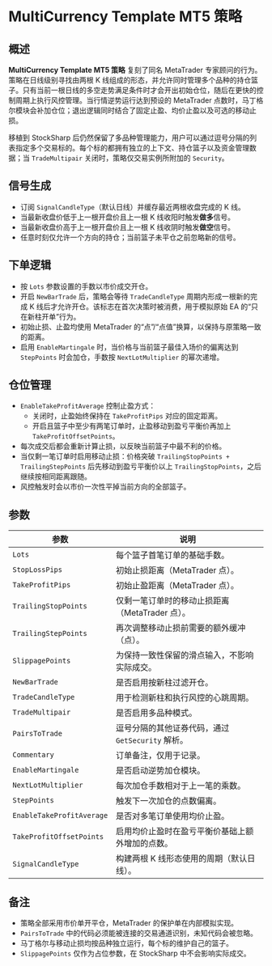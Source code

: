 # MultiCurrency Template MT5 策略

## 概述

**MultiCurrency Template MT5 策略** 复刻了同名 MetaTrader 专家顾问的行为。策略在日线级别寻找由两根 K 线组成的形态，并允许同时管理多个品种的持仓篮子。只有当前一根日线的多空走势满足条件时才会开出初始仓位，随后在更快的控制周期上执行风控管理。当行情逆势运行达到预设的 MetaTrader 点数时，马丁格尔模块会补加仓位；退出逻辑同时结合了固定止盈、均价止盈以及可选的移动止损。

移植到 StockSharp 后仍然保留了多品种管理能力，用户可以通过逗号分隔的列表指定多个交易标的。每个标的都拥有独立的上下文、持仓篮子以及资金管理数据；当 `TradeMultipair` 关闭时，策略仅交易实例所附加的 `Security`。

## 信号生成

* 订阅 `SignalCandleType`（默认日线）并缓存最近两根收盘完成的 K 线。
* 当最新收盘价低于上一根开盘价且上一根 K 线收阳时触发**做多**信号。
* 当最新收盘价高于上一根开盘价且上一根 K 线收阴时触发**做空**信号。
* 任意时刻仅允许一个方向的持仓；当前篮子未平仓之前忽略新的信号。

## 下单逻辑

* 按 `Lots` 参数设置的手数以市价成交开仓。
* 开启 `NewBarTrade` 后，策略会等待 `TradeCandleType` 周期内形成一根新的完成 K 线后才允许开仓。该标志在首次决策时被消费，用于模拟原始 EA 的“只在新柱开单”行为。
* 初始止损、止盈均使用 MetaTrader 的“点”/“点值”换算，以保持与原策略一致的距离。
* 启用 `EnableMartingale` 时，当价格与当前篮子最佳入场价的偏离达到 `StepPoints` 时会加仓，手数按 `NextLotMultiplier` 的幂次递增。

## 仓位管理

* `EnableTakeProfitAverage` 控制止盈方式：
  * 关闭时，止盈始终保持在 `TakeProfitPips` 对应的固定距离。
  * 开启且篮子中至少有两笔订单时，止盈移动到盈亏平衡价再加上 `TakeProfitOffsetPoints`。
* 每次成交后都会重新计算止损，以反映当前篮子中最不利的价格。
* 当仅剩一笔订单时启用移动止损：价格突破 `TrailingStopPoints + TrailingStepPoints` 后先移动到盈亏平衡价以上 `TrailingStopPoints`，之后继续按相同距离跟随。
* 风控触发时会以市价一次性平掉当前方向的全部篮子。

## 参数

| 参数 | 说明 |
| --- | --- |
| `Lots` | 每个篮子首笔订单的基础手数。 |
| `StopLossPips` | 初始止损距离（MetaTrader 点）。 |
| `TakeProfitPips` | 初始止盈距离（MetaTrader 点）。 |
| `TrailingStopPoints` | 仅剩一笔订单时的移动止损距离（MetaTrader 点）。 |
| `TrailingStepPoints` | 再次调整移动止损前需要的额外缓冲（点）。 |
| `SlippagePoints` | 为保持一致性保留的滑点输入，不影响实际成交。 |
| `NewBarTrade` | 是否启用按新柱过滤开仓。 |
| `TradeCandleType` | 用于检测新柱和执行风控的心跳周期。 |
| `TradeMultipair` | 是否启用多品种模式。 |
| `PairsToTrade` | 逗号分隔的其他证券代码，通过 `GetSecurity` 解析。 |
| `Commentary` | 订单备注，仅用于记录。 |
| `EnableMartingale` | 是否启动逆势加仓模块。 |
| `NextLotMultiplier` | 每次加仓手数相对于上一笔的乘数。 |
| `StepPoints` | 触发下一次加仓的点数偏离。 |
| `EnableTakeProfitAverage` | 是否对多笔订单使用均价止盈。 |
| `TakeProfitOffsetPoints` | 启用均价止盈时在盈亏平衡价基础上额外增加的点数。 |
| `SignalCandleType` | 构建两根 K 线形态使用的周期（默认日线）。 |

## 备注

* 策略全部采用市价单开平仓，MetaTrader 的保护单在内部模拟实现。
* `PairsToTrade` 中的代码必须能被连接的交易通道识别，未知代码会被忽略。
* 马丁格尔与移动止损均按品种独立运行，每个标的维护自己的篮子。
* `SlippagePoints` 仅作为占位参数，在 StockSharp 中不会影响实际成交。

